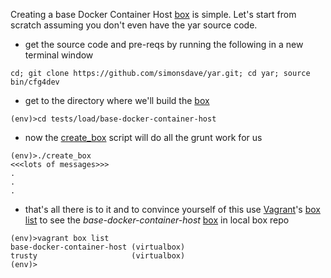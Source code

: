 Creating a base Docker Container Host
[box](http://docs.vagrantup.com/v2/boxes.html)
is simple. Let's start from scratch assuming
you don't even have the yar source code.

* get the source code and pre-reqs
by running the following in a new terminal window

~~~~~
cd; git clone https://github.com/simonsdave/yar.git; cd yar; source bin/cfg4dev
~~~~~

* get to the directory where we'll build the
[box](http://docs.vagrantup.com/v2/boxes.html)

~~~~~
(env)>cd tests/load/base-docker-container-host
~~~~~

* now the [create_box](create_box) script will do
all the grunt work for us

~~~~~
(env)>./create_box
<<<lots of messages>>>
.
.
.
~~~~~

* that's all there is to it and to convince yourself of this
use [Vagrant](http://www.vagrantup.com/)'s
[box list](https://docs.vagrantup.com/v2/cli/box.html)
to see the *base-docker-container-host*
[box](http://docs.vagrantup.com/v2/boxes.html)
in local box repo

~~~~~
(env)>vagrant box list
base-docker-container-host (virtualbox)
trusty                     (virtualbox)
(env)>
~~~~~
